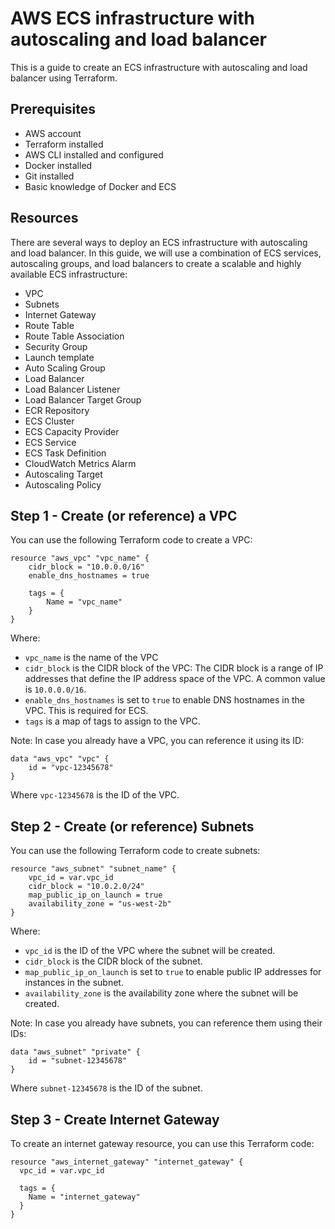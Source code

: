 # AWS ECS infrastructure with autoscaling and load balancer

This is a guide to create an ECS infrastructure with autoscaling and load balancer using Terraform.

## Prerequisites

- AWS account
- Terraform installed
- AWS CLI installed and configured
- Docker installed
- Git installed
- Basic knowledge of Docker and ECS

## Resources

There are several ways to deploy an ECS infrastructure with autoscaling and load balancer. In this guide, we will use a combination of ECS services, autoscaling groups, and load balancers to create a scalable and highly available ECS infrastructure:

- VPC
- Subnets
- Internet Gateway
- Route Table
- Route Table Association
- Security Group
- Launch template
- Auto Scaling Group
- Load Balancer
- Load Balancer Listener
- Load Balancer Target Group
- ECR Repository
- ECS Cluster
- ECS Capacity Provider
- ECS Service
- ECS Task Definition
- CloudWatch Metrics Alarm
- Autoscaling Target
- Autoscaling Policy

## Step 1 - Create (or reference) a VPC

You can use the following Terraform code to create a VPC:

```hcl
resource "aws_vpc" "vpc_name" {
    cidr_block = "10.0.0.0/16"
    enable_dns_hostnames = true

    tags = {
        Name = "vpc_name"
    }
}
```

Where:

- `vpc_name` is the name of the VPC
- `cidr_block` is the CIDR block of the VPC: The CIDR block is a range of IP addresses that define the IP address space of the VPC. A common value is `10.0.0.0/16`.
- `enable_dns_hostnames` is set to `true` to enable DNS hostnames in the VPC. This is required for ECS.
- `tags` is a map of tags to assign to the VPC.

Note: In case you already have a VPC, you can reference it using its ID:

```hcl
data "aws_vpc" "vpc" {
    id = "vpc-12345678"
}
```

Where `vpc-12345678` is the ID of the VPC.

## Step 2 - Create (or reference) Subnets

You can use the following Terraform code to create subnets:

```hcl
resource "aws_subnet" "subnet_name" {
    vpc_id = var.vpc_id
    cidr_block = "10.0.2.0/24"
    map_public_ip_on_launch = true
    availability_zone = "us-west-2b"
}
```

Where:

- `vpc_id` is the ID of the VPC where the subnet will be created.
- `cidr_block` is the CIDR block of the subnet.
- `map_public_ip_on_launch` is set to `true` to enable public IP addresses for instances in the subnet.
- `availability_zone` is the availability zone where the subnet will be created.

Note: In case you already have subnets, you can reference them using their IDs:

```hcl
data "aws_subnet" "private" {
    id = "subnet-12345678"
}
```

Where `subnet-12345678` is the ID of the subnet.

## Step 3 - Create Internet Gateway

To create an internet gateway resource, you can use this Terraform code:

```hcl
resource "aws_internet_gateway" "internet_gateway" {
  vpc_id = var.vpc_id

  tags = {
    Name = "internet_gateway"
  }
}
```
